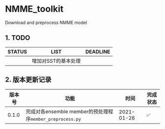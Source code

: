 # NMME_toolkit
Download and preprocess NMME model


## 1. TODO
| STATUS | LIST | DEADLINE |
| --- | --- | --- |
|  | 增加对SST的基本处理 |  |



## 2. 版本更新记录

| 版本号 | 功能 | 时间 | 完成状态 |
| --- | --- | --- | --- |
| 0.1.0 | 完成对各ensemble member的预处理程序`member_preprocess.py` | 2021-01-26 | ✅ | 